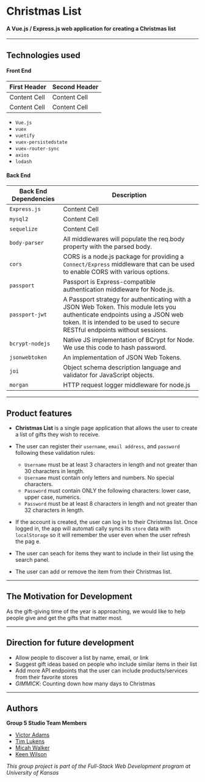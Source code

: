 # Christmas List

#### A Vue.js / Express.js web application for creating a Christmas list

---
## Technologies used
#### Front End
| First Header  | Second Header |
| ------------- | ------------- |
| Content Cell  | Content Cell  |
| Content Cell  | Content Cell  |
* `Vue.js`
* `vuex`
* `vuetify`
* `vuex-persistedstate`
* `vuex-router-sync`
* `axios`
* `lodash`

#### Back End
| Back End Dependencies  | Description |
| ------------- | ------------- |
| `Express.js`  | Content Cell  |
| `mysql2` | Content Cell  |
| `sequelize`  | Content Cell  |
| `body-parser` | All middlewares will populate the req.body property with the parsed body.  |
| `cors`  | CORS is a node.js package for providing a `Connect/Express` middleware that can be used to enable CORS with various options.  |
| `passport` | Passport is Express-compatible authentication middleware for Node.js. |
| `passport-jwt` | A Passport strategy for authenticating with a JSON Web Token. This module lets you authenticate endpoints using a JSON web token. It is intended to be used to secure RESTful endpoints without sessions.  |
| `bcrypt-nodejs` | Native JS implementation of BCrypt for Node. We use this code to hash password.  |
| `jsonwebtoken` | An implementation of JSON Web Tokens.  |
| `joi` | Object schema description language and validator for JavaScript objects. |
| `morgan` | HTTP request logger middleware for node.js |

---
## Product features

* **Christmas List** is a single page application that allows the user to create a list of gifts they wish to receive.

* The user can register their `username`, `email address`, and `password` following these validation rules:
    * `Username` must be at least 3 characters in length and not greater than 30 characters in length.
    * `Username` must contain only letters and numbers. No special characters.
    * `Password` must contain ONLY the following characters: lower case, upper case, numerics.
    * `Password` must be at least 8 characters in length and not greater than 32 characters in length.

* If the account is created, the user can log in to their Christmas list. Once logged in, the app will automati
cally syncs its `store` data with `localStorage` so it will remember the user even when the user refresh the pag
e.

* The user can seach for items they want to include in their list using the search panel. 

* The user can add or remove the item from their Christmas list.
---
## The Motivation for Development
As the gift-giving time of the year is approaching, we would like to help people give and get the gifts that matter most.

---
## Direction for future development
* Allow people to discover a list by name, email, or link
* Suggest gift ideas based on people who include similar items in their list
* Add more API endpoints that the user can include products/services from their favorite stores
* _GIMMICK_: Counting down how many days to Christmas

---
## Authors
**Group 5 Studio Team Members**
* [Victor Adams](https://kysper.github.io/)
* [Tim Lukens](https://timlukens.com/)
* [Micah Walker](https://mjwalker99.github.io/Basic-Portfolio/)
* [Keen Wilson](https://keenwilson.com)

_This group project is part of the Full-Stack Web Development program at University of Kansas_
